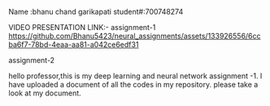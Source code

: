 Name :bhanu chand garikapati
student#:700748274

VIDEO PRESENTATION LINK:-
assignment-1
https://github.com/Bhanu5423/neural_assignments/assets/133926556/6ccba6f7-78bd-4eaa-aa81-a042ce6edf31

assignment-2







hello professor,this is my deep learning and neural network assignment -1.
I have uploaded a document of all the codes in my repository.
please take a look at my document.




